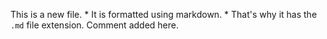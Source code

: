 This is a new file. * It is formatted using markdown. * That's why it has the `.md` file extension.
Comment added here.
